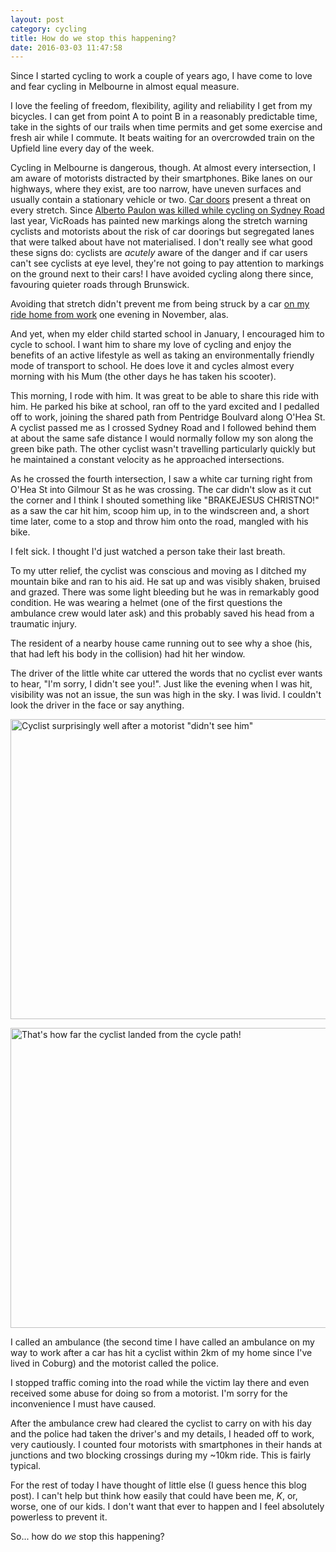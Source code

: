 ```yaml
---
layout: post
category: cycling
title: How do we stop this happening?
date: 2016-03-03 11:47:58
---
```


Since I started cycling to work a couple of years ago, I have come to love and
fear cycling in Melbourne in almost equal measure.

I love the feeling of freedom, flexibility, agility and reliability I get from
my bicycles. I can get from point A to point B in a reasonably predictable time,
take in the sights of our trails when time permits and get some exercise and
fresh air while I commute. It beats waiting for an overcrowded train on the
Upfield line every day of the week.

Cycling in Melbourne is dangerous, though. At almost every intersection, I am
aware of motorists distracted by their smartphones. Bike lanes on our highways,
where they exist, are too narrow, have uneven surfaces and usually contain a
stationary vehicle or two.
[Car doors](https://www.vicroads.vic.gov.au/safety-and-road-rules/cyclist-safety/car-doors-and-bike-riders) present a threat on every stretch. Since
[Alberto Paulon was killed while cycling on Sydney Road](https://www.theage.com.au/victoria/italian-cyclist-alberto-paulon-killed-on-sydney-road-brunswick-remembered-by-work-colleagues-and-memorial-ride-20150302-13skbz.html)
last year, VicRoads has painted new markings along the stretch warning cyclists
and motorists about the risk of car doorings but segregated lanes that were
talked about have not materialised. I don't really see what good these signs do:
cyclists are _acutely_ aware of the danger and if car users can't see cyclists
at eye level, they're not going to pay attention to markings on the ground next
to their cars! I have avoided cycling along there since, favouring quieter roads
through Brunswick.

Avoiding that stretch didn't prevent me from being struck by a car [on my ride
home from work](https://www.strava.com/activities/435334502) one evening in
November, alas.

And yet, when my elder child started school in January, I encouraged him to
cycle to school. I want him to share my love of cycling and enjoy the benefits
of an active lifestyle as well as taking an environmentally friendly mode of
transport to school. He does love it and cycles almost every morning with his
Mum (the other days he has taken his scooter).

This morning, I rode with him. It was great to be able to share this ride with
him. He parked his bike at school, ran off to the yard excited and I pedalled
off to work, joining the shared path from Pentridge Boulvard along O'Hea St. A
cyclist passed me as I crossed Sydney Road and I followed behind them at about
the same safe distance I would normally follow my son along the green bike path.
The other cyclist wasn't travelling particularly quickly but he maintained a
constant velocity as he approached intersections.

As he crossed the fourth intersection, I saw a white car turning right from
O'Hea St into Gilmour St as he was crossing. The car didn't slow as it cut the
corner and I think I shouted something like "BRAKEJESUS CHRISTNO!" as a saw the
car hit him, scoop him up, in to the windscreen and, a short time later, come to
a stop and throw him onto the road, mangled with his bike.

I felt sick. I thought I'd just watched a person take their last breath.

To my utter relief, the cyclist was conscious and moving as I ditched my
mountain bike and ran to his aid. He sat up and was visibly shaken, bruised and
grazed. There was some light bleeding but he was in remarkably good condition.
He was wearing a helmet (one of the first questions the ambulance crew would
later ask) and this probably saved his head from a traumatic injury.

The resident of a nearby house came running out to see why a shoe (his, that had
left his body in the collision) had hit her window.

The driver of the little white car uttered the words that no cyclist ever wants
to hear, "I'm sorry, I didn't see you!". Just like the evening when I was hit,
visibility was not an issue, the sun was high in the sky. I was livid. I
couldn't look the driver in the face or say anything.

<a data-flickr-embed="true"  href="https://www.flickr.com/photos/johnsyweb/25467827175/" title="Cyclist surprisingly well after a motorist &quot;didn&#x27;t see him&quot;"><img src="https://farm2.staticflickr.com/1641/25467827175_d467f254fa_z.jpg" width="640" height="480" alt="Cyclist surprisingly well after a motorist &quot;didn&#x27;t see him&quot;"></a><script async src="https://embedr.flickr.com/assets/client-code.js" charset="utf-8"></script>

<a data-flickr-embed="true"  href="https://www.flickr.com/photos/johnsyweb/24841098583/" title="That&#x27;s how far the cyclist landed from the cycle path!"><img src="https://farm2.staticflickr.com/1507/24841098583_1629132654_z.jpg" width="640" height="480" alt="That&#x27;s how far the cyclist landed from the cycle path!"></a><script async src="https://embedr.flickr.com/assets/client-code.js" charset="utf-8"></script>

I called an ambulance (the second time I have called an ambulance on my way to
work after a car has hit a cyclist within 2km of my home since I've lived in
Coburg) and the motorist called the police.

I stopped traffic coming into the road while the victim lay there and even
received some abuse for doing so from a motorist. I'm sorry for the
inconvenience I must have caused.

After the ambulance crew had cleared the cyclist to carry on with his day and
the police had taken the driver's and my details, I headed off to work, very
cautiously. I counted four motorists with smartphones in their hands at
junctions and two blocking crossings during my ~10km ride. This is fairly
typical.

For the rest of today I have thought of little else (I guess hence this blog
post). I can't help but think how easily that could have been me, _K_, or,
worse, one of our kids. I don't want that ever to happen and I feel absolutely
powerless to prevent it.

So... how do *we* stop this happening?

